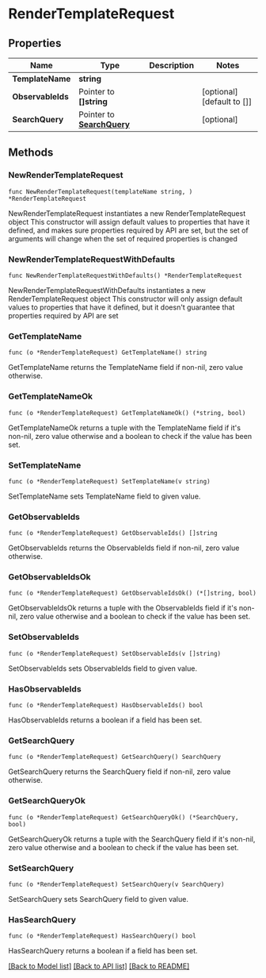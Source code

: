 # RenderTemplateRequest

## Properties

Name | Type | Description | Notes
------------ | ------------- | ------------- | -------------
**TemplateName** | **string** |  | 
**ObservableIds** | Pointer to **[]string** |  | [optional] [default to []]
**SearchQuery** | Pointer to [**SearchQuery**](SearchQuery.md) |  | [optional] 

## Methods

### NewRenderTemplateRequest

`func NewRenderTemplateRequest(templateName string, ) *RenderTemplateRequest`

NewRenderTemplateRequest instantiates a new RenderTemplateRequest object
This constructor will assign default values to properties that have it defined,
and makes sure properties required by API are set, but the set of arguments
will change when the set of required properties is changed

### NewRenderTemplateRequestWithDefaults

`func NewRenderTemplateRequestWithDefaults() *RenderTemplateRequest`

NewRenderTemplateRequestWithDefaults instantiates a new RenderTemplateRequest object
This constructor will only assign default values to properties that have it defined,
but it doesn't guarantee that properties required by API are set

### GetTemplateName

`func (o *RenderTemplateRequest) GetTemplateName() string`

GetTemplateName returns the TemplateName field if non-nil, zero value otherwise.

### GetTemplateNameOk

`func (o *RenderTemplateRequest) GetTemplateNameOk() (*string, bool)`

GetTemplateNameOk returns a tuple with the TemplateName field if it's non-nil, zero value otherwise
and a boolean to check if the value has been set.

### SetTemplateName

`func (o *RenderTemplateRequest) SetTemplateName(v string)`

SetTemplateName sets TemplateName field to given value.


### GetObservableIds

`func (o *RenderTemplateRequest) GetObservableIds() []string`

GetObservableIds returns the ObservableIds field if non-nil, zero value otherwise.

### GetObservableIdsOk

`func (o *RenderTemplateRequest) GetObservableIdsOk() (*[]string, bool)`

GetObservableIdsOk returns a tuple with the ObservableIds field if it's non-nil, zero value otherwise
and a boolean to check if the value has been set.

### SetObservableIds

`func (o *RenderTemplateRequest) SetObservableIds(v []string)`

SetObservableIds sets ObservableIds field to given value.

### HasObservableIds

`func (o *RenderTemplateRequest) HasObservableIds() bool`

HasObservableIds returns a boolean if a field has been set.

### GetSearchQuery

`func (o *RenderTemplateRequest) GetSearchQuery() SearchQuery`

GetSearchQuery returns the SearchQuery field if non-nil, zero value otherwise.

### GetSearchQueryOk

`func (o *RenderTemplateRequest) GetSearchQueryOk() (*SearchQuery, bool)`

GetSearchQueryOk returns a tuple with the SearchQuery field if it's non-nil, zero value otherwise
and a boolean to check if the value has been set.

### SetSearchQuery

`func (o *RenderTemplateRequest) SetSearchQuery(v SearchQuery)`

SetSearchQuery sets SearchQuery field to given value.

### HasSearchQuery

`func (o *RenderTemplateRequest) HasSearchQuery() bool`

HasSearchQuery returns a boolean if a field has been set.


[[Back to Model list]](../README.md#documentation-for-models) [[Back to API list]](../README.md#documentation-for-api-endpoints) [[Back to README]](../README.md)



